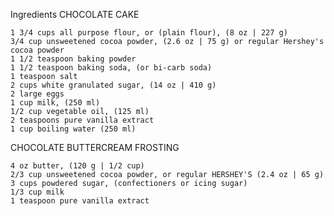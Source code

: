 Ingredients
CHOCOLATE CAKE

    1 3/4 cups all purpose flour, or (plain flour), (8 oz | 227 g)
    3/4 cup unsweetened cocoa powder, (2.6 oz | 75 g) or regular Hershey's cocoa powder
    1 1/2 teaspoon baking powder
    1 1/2 teaspoon baking soda, (or bi-carb soda)
    1 teaspoon salt
    2 cups white granulated sugar, (14 oz | 410 g)
    2 large eggs
    1 cup milk, (250 ml)
    1/2 cup vegetable oil, (125 ml)
    2 teaspoons pure vanilla extract
    1 cup boiling water (250 ml)

CHOCOLATE BUTTERCREAM FROSTING

    4 oz butter, (120 g | 1/2 cup)
    2/3 cup unsweetened cocoa powder, or regular HERSHEY'S (2.4 oz | 65 g)
    3 cups powdered sugar, (confectioners or icing sugar)
    1/3 cup milk
    1 teaspoon pure vanilla extract 